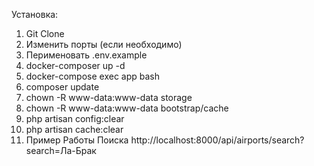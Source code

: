 Установка:
1. Git Clone
2. Изменить порты (если необходимо)
3. Перименовать .env.example
4. docker-composer up -d
5. docker-compose exec app bash
6. composer update
7. chown -R www-data:www-data storage
8. chown -R www-data:www-data bootstrap/cache
9. php artisan config:clear
10.    php artisan cache:clear
11. Пример Работы Поиска
  http://localhost:8000/api/airports/search?search=Ла-Брак 
